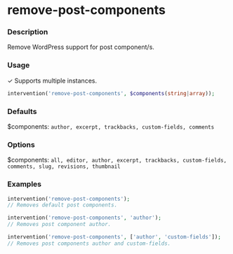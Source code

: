 # remove-post-components

### Description
Remove WordPress support for post component/s.

### Usage
&#10003; Supports multiple instances.
```php
intervention('remove-post-components', $components(string|array));
```

### Defaults
$components: `author, excerpt, trackbacks, custom-fields, comments`

### Options
$components: `all, editor, author, excerpt, trackbacks, custom-fields, comments, slug, revisions, thumbnail`

### Examples
```php
intervention('remove-post-components');
// Removes default post components.

intervention('remove-post-components', 'author');
// Removes post component author.

intervention('remove-post-components', ['author', 'custom-fields']);
// Removes post components author and custom-fields.
```
